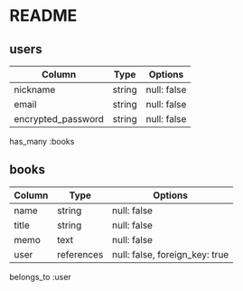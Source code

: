 # README

## users

| Column             | Type   | Options     |
| ------------------ | ------ | ----------- |
| nickname           | string | null: false |
| email              | string | null: false |
| encrypted_password | string | null: false |

has_many :books

## books

| Column           | Type       | Options                        |
| ---------------- | ---------- | ------------------------------ |
| name             | string     | null: false                    |
| title            | string     | null: false                    |
| memo             | text       | null: false                    |
| user             | references | null: false, foreign_key: true |

belongs_to :user